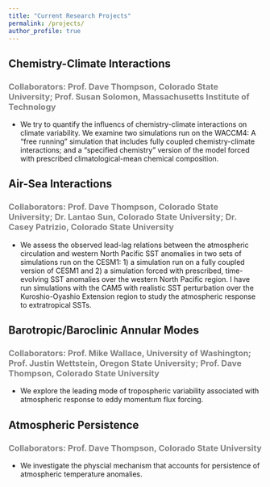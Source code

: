 ```yaml
---
title: "Current Research Projects"
permalink: /projects/
author_profile: true
---
```


## Chemistry-Climate Interactions
### <span style="color:gray">Collaborators: Prof. Dave Thompson, Colorado State University; Prof. Susan Solomon, Massachusetts Institute of Technology </span>
* We try to quantify the influencs of chemistry-climate interactions on climate variability. We examine two simulations run on the WACCM4: A “free running” simulation that includes fully coupled chemistry-climate interactions; and a “specified chemistry” version of the model forced with prescribed climatological-mean chemical composition.

## Air-Sea Interactions
### <span style="color:gray">Collaborators: Prof. Dave Thompson, Colorado State University; Dr. Lantao Sun, Colorado State University; Dr. Casey Patrizio, Colorado State University </span>
* We assess the observed lead-lag relations between the atmospheric circulation and western North Pacific SST anomalies in two sets of simulations run on the CESM1: 1) a simulation run on a fully coupled version of CESM1 and 2) a simulation forced with prescribed, time-evolving SST anomalies over the western North Pacific region. I have run simulations with the CAM5 with realistic SST perturbation over the Kuroshio-Oyashio Extension region to study the atmospheric response to extratropical SSTs.

## Barotropic/Baroclinic Annular Modes
### <span style="color:gray">Collaborators: Prof. Mike Wallace, University of Washington; Prof. Justin Wettstein, Oregon State University; Prof. Dave Thompson, Colorado State University </span>
* We explore the leading mode of tropospheric variability associated with atmospheric response to eddy momentum flux forcing.

## Atmospheric Persistence
### <span style="color:gray">Collaborators: Prof. Dave Thompson, Colorado State University </span>
* We investigate the physcial mechanism that accounts for persistence of atmospheric temperature anomalies.
